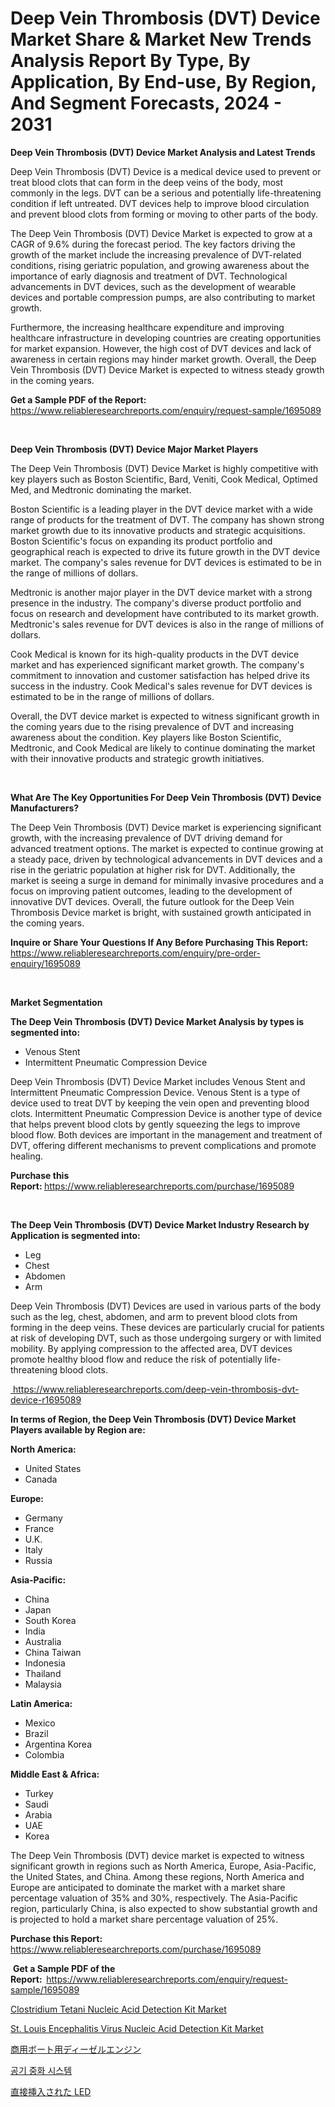 <p><h1>Deep Vein Thrombosis (DVT) Device Market Share & Market New Trends Analysis Report By Type, By Application, By End-use, By Region, And Segment Forecasts, 2024 - 2031</h1></p><p><strong>Deep Vein Thrombosis (DVT) Device Market Analysis and Latest Trends</strong></p>
<p><p>Deep Vein Thrombosis (DVT) Device is a medical device used to prevent or treat blood clots that can form in the deep veins of the body, most commonly in the legs. DVT can be a serious and potentially life-threatening condition if left untreated. DVT devices help to improve blood circulation and prevent blood clots from forming or moving to other parts of the body.</p><p>The Deep Vein Thrombosis (DVT) Device Market is expected to grow at a CAGR of 9.6% during the forecast period. The key factors driving the growth of the market include the increasing prevalence of DVT-related conditions, rising geriatric population, and growing awareness about the importance of early diagnosis and treatment of DVT. Technological advancements in DVT devices, such as the development of wearable devices and portable compression pumps, are also contributing to market growth.</p><p>Furthermore, the increasing healthcare expenditure and improving healthcare infrastructure in developing countries are creating opportunities for market expansion. However, the high cost of DVT devices and lack of awareness in certain regions may hinder market growth. Overall, the Deep Vein Thrombosis (DVT) Device Market is expected to witness steady growth in the coming years.</p></p>
<p><strong>Get a Sample PDF of the Report:&nbsp;</strong> <a href="https://www.reliableresearchreports.com/enquiry/request-sample/1695089">https://www.reliableresearchreports.com/enquiry/request-sample/1695089</a></p>
<p>&nbsp;</p>
<p><strong>Deep Vein Thrombosis (DVT) Device Major Market Players</strong></p>
<p><p>The Deep Vein Thrombosis (DVT) Device Market is highly competitive with key players such as Boston Scientific, Bard, Veniti, Cook Medical, Optimed Med, and Medtronic dominating the market. </p><p>Boston Scientific is a leading player in the DVT device market with a wide range of products for the treatment of DVT. The company has shown strong market growth due to its innovative products and strategic acquisitions. Boston Scientific's focus on expanding its product portfolio and geographical reach is expected to drive its future growth in the DVT device market. The company's sales revenue for DVT devices is estimated to be in the range of millions of dollars.</p><p>Medtronic is another major player in the DVT device market with a strong presence in the industry. The company's diverse product portfolio and focus on research and development have contributed to its market growth. Medtronic's sales revenue for DVT devices is also in the range of millions of dollars.</p><p>Cook Medical is known for its high-quality products in the DVT device market and has experienced significant market growth. The company's commitment to innovation and customer satisfaction has helped drive its success in the industry. Cook Medical's sales revenue for DVT devices is estimated to be in the range of millions of dollars.</p><p>Overall, the DVT device market is expected to witness significant growth in the coming years due to the rising prevalence of DVT and increasing awareness about the condition. Key players like Boston Scientific, Medtronic, and Cook Medical are likely to continue dominating the market with their innovative products and strategic growth initiatives.</p></p>
<p>&nbsp;</p>
<p><strong>What Are The Key Opportunities For Deep Vein Thrombosis (DVT) Device Manufacturers?</strong></p>
<p><p>The Deep Vein Thrombosis (DVT) Device market is experiencing significant growth, with the increasing prevalence of DVT driving demand for advanced treatment options. The market is expected to continue growing at a steady pace, driven by technological advancements in DVT devices and a rise in the geriatric population at higher risk for DVT. Additionally, the market is seeing a surge in demand for minimally invasive procedures and a focus on improving patient outcomes, leading to the development of innovative DVT devices. Overall, the future outlook for the Deep Vein Thrombosis Device market is bright, with sustained growth anticipated in the coming years.</p></p>
<p><strong>Inquire or Share Your Questions If Any Before Purchasing This Report:</strong> <a href="https://www.reliableresearchreports.com/enquiry/pre-order-enquiry/1695089">https://www.reliableresearchreports.com/enquiry/pre-order-enquiry/1695089</a></p>
<p>&nbsp;</p>
<p><strong>Market Segmentation</strong></p>
<p><strong>The Deep Vein Thrombosis (DVT) Device Market Analysis by types is segmented into:</strong></p>
<p><ul><li>Venous Stent</li><li>Intermittent Pneumatic Compression Device</li></ul></p>
<p><p>Deep Vein Thrombosis (DVT) Device Market includes Venous Stent and Intermittent Pneumatic Compression Device. Venous Stent is a type of device used to treat DVT by keeping the vein open and preventing blood clots. Intermittent Pneumatic Compression Device is another type of device that helps prevent blood clots by gently squeezing the legs to improve blood flow. Both devices are important in the management and treatment of DVT, offering different mechanisms to prevent complications and promote healing.</p></p>
<p><strong>Purchase this Report:&nbsp;</strong><a href="https://www.reliableresearchreports.com/purchase/1695089">https://www.reliableresearchreports.com/purchase/1695089</a></p>
<p>&nbsp;</p>
<p><strong>The Deep Vein Thrombosis (DVT) Device Market Industry Research by Application is segmented into:</strong></p>
<p><ul><li>Leg</li><li>Chest</li><li>Abdomen</li><li>Arm</li></ul></p>
<p><p>Deep Vein Thrombosis (DVT) Devices are used in various parts of the body such as the leg, chest, abdomen, and arm to prevent blood clots from forming in the deep veins. These devices are particularly crucial for patients at risk of developing DVT, such as those undergoing surgery or with limited mobility. By applying compression to the affected area, DVT devices promote healthy blood flow and reduce the risk of potentially life-threatening blood clots.</p></p>
<p><a href="https://www.reliableresearchreports.com/deep-vein-thrombosis-dvt-device-r1695089">&nbsp;https://www.reliableresearchreports.com/deep-vein-thrombosis-dvt-device-r1695089</a></p>
<p><strong>In terms of Region, the Deep Vein Thrombosis (DVT) Device Market Players available by Region are:</strong></p>
<p>
    <p> <strong> North America: </strong>
        <ul>
            <li>United States</li>
            <li>Canada</li>
        </ul>
        </p> 
    <p> <strong> Europe: </strong>
        <ul>
            <li>Germany</li>
            <li>France</li>
            <li>U.K.</li>
            <li>Italy</li>
            <li>Russia</li>
        </ul>
        </p> 
    <p> <strong> Asia-Pacific: </strong>
        <ul>
            <li>China</li>
            <li>Japan</li>
            <li>South Korea</li>
            <li>India</li>
            <li>Australia</li>
            <li>China Taiwan</li>
            <li>Indonesia</li>
            <li>Thailand</li>
            <li>Malaysia</li>
        </ul>
        </p> 
    <p> <strong> Latin America: </strong>
        <ul>
            <li>Mexico</li>
            <li>Brazil</li>
            <li>Argentina Korea</li>
            <li>Colombia</li>
        </ul>
        </p> 
    <p> <strong> Middle East & Africa: </strong>
        <ul>
            <li>Turkey</li>
            <li>Saudi</li>
            <li>Arabia</li>
            <li>UAE</li>
            <li>Korea</li>
        </ul>
    </p>
    </p>
<p><p>The Deep Vein Thrombosis (DVT) device market is expected to witness significant growth in regions such as North America, Europe, Asia-Pacific, the United States, and China. Among these regions, North America and Europe are anticipated to dominate the market with a market share percentage valuation of 35% and 30%, respectively. The Asia-Pacific region, particularly China, is also expected to show substantial growth and is projected to hold a market share percentage valuation of 25%.</p></p>
<p><strong>Purchase this Report: </strong><a href="https://www.reliableresearchreports.com/purchase/1695089">https://www.reliableresearchreports.com/purchase/1695089</a></p>
<p>&nbsp;<strong>Get a Sample PDF of the Report:&nbsp;&nbsp;</strong><a href="https://www.reliableresearchreports.com/enquiry/request-sample/1695089">https://www.reliableresearchreports.com/enquiry/request-sample/1695089</a></p>
<p><strong></strong></p>
<p><p><a href="https://github.com/yoshih12/Market-Research-Report-List-3/blob/main/clostridium-tetani-nucleic-acid-detection-kit-market.md">Clostridium Tetani Nucleic Acid Detection Kit Market</a></p><p><a href="https://github.com/jerrycopelandthomaswsqd8q/Market-Research-Report-List-2/blob/main/st-louis-encephalitis-virus-nucleic-acid-detection-kit-market.md">St. Louis Encephalitis Virus Nucleic Acid Detection Kit Market</a></p><p><a href="https://medium.com/@lelanadden5645/%E5%95%86%E7%94%A8%E8%88%B9%E3%81%AE%E3%83%87%E3%82%A3%E3%83%BC%E3%82%BC%E3%83%AB%E3%82%A8%E3%83%B3%E3%82%B8%E3%83%B3%E5%B8%82%E5%A0%B4%E3%82%A4%E3%83%B3%E3%82%B5%E3%82%A4%E3%83%88-%E5%B8%82%E5%A0%B4%E3%81%AE%E5%8B%95%E5%90%91-%E6%88%90%E9%95%B7-2024%E5%B9%B4%E3%81%8B%E3%82%892031%E5%B9%B4%E3%81%BE%E3%81%A7%E3%81%AE%E4%BA%88%E6%B8%AC-b2728d197105">商用ボート用ディーゼルエンジン</a></p><p><a href="https://medium.com/@emmareed1901/%EA%B3%B5%EA%B8%B0-%EC%A4%91%ED%99%94-%EC%8B%9C%EC%8A%A4%ED%85%9C-%EC%8B%9C%EC%9E%A5-2031%EB%85%84%EA%B9%8C%EC%A7%80%EC%9D%98-%ED%8A%B8%EB%A0%8C%EB%93%9C-%EC%98%88%EC%B8%A1-%EB%B0%8F-%EA%B2%BD%EC%9F%81-%EB%B6%84%EC%84%9D-f27b276dfe34">공기 중화 시스템</a></p><p><a href="https://github.com/xtkhtofdt934839/Market-Research-Report-List-2/blob/main/5337567110987.md">直接挿入された LED</a></p></p>